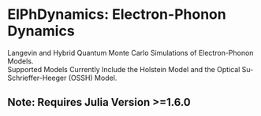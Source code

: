 # ElPhDynamics: Electron-Phonon Dynamics
Langevin and Hybrid Quantum Monte Carlo Simulations of Electron-Phonon Models.  
Supported Models Currently Include the Holstein Model and the Optical Su-Schrieffer-Heeger (OSSH) Model.
## Note: Requires Julia Version >=1.6.0
